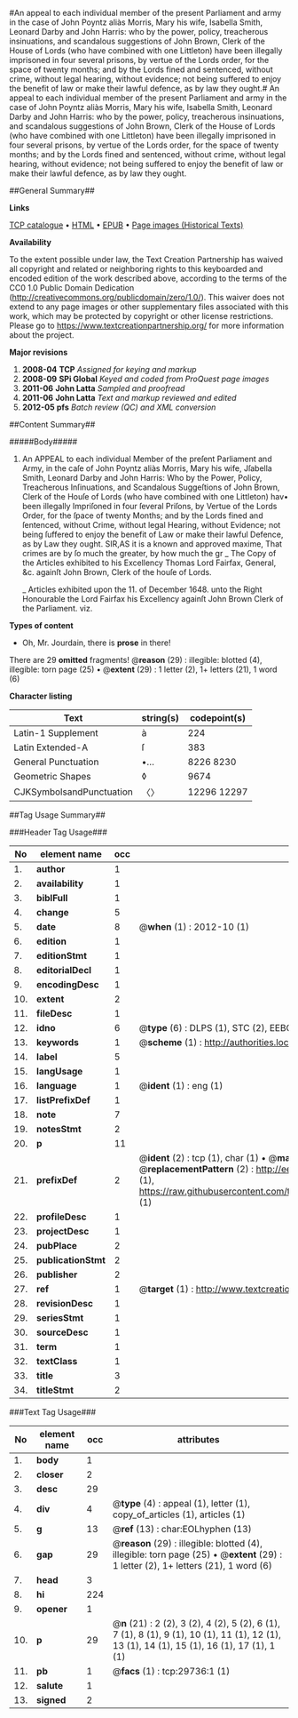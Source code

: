 #An appeal to each individual member of the present Parliament and army in the case of John Poyntz aliàs Morris, Mary his wife, Isabella Smith, Leonard Darby and John Harris: who by the power, policy, treacherous insinuations, and scandalous suggestions of John Brown, Clerk of the House of Lords (who have combined with one Littleton) have been illegally imprisoned in four several prisons, by vertue of the Lords order, for the space of twenty months; and by the Lords fined and sentenced, without crime, without legal hearing, without evidence; not being suffered to enjoy the benefit of law or make their lawful defence, as by law they ought.#
An appeal to each individual member of the present Parliament and army in the case of John Poyntz aliàs Morris, Mary his wife, Isabella Smith, Leonard Darby and John Harris: who by the power, policy, treacherous insinuations, and scandalous suggestions of John Brown, Clerk of the House of Lords (who have combined with one Littleton) have been illegally imprisoned in four several prisons, by vertue of the Lords order, for the space of twenty months; and by the Lords fined and sentenced, without crime, without legal hearing, without evidence; not being suffered to enjoy the benefit of law or make their lawful defence, as by law they ought.

##General Summary##

**Links**

[TCP catalogue](http://www.ota.ox.ac.uk/tcp/)  • 
[HTML](http://tei.it.ox.ac.uk/tcp/Texts-HTML/free/A55/A55604.html)  • 
[EPUB](http://tei.it.ox.ac.uk/tcp/Texts-EPUB/free/A55/A55604.epub) • 
[Page images (Historical Texts)](https://historicaltexts.jisc.ac.uk/eebo-99825355e)

**Availability**

To the extent possible under law, the Text Creation Partnership has waived all copyright and related or neighboring rights to this keyboarded and encoded edition of the work described above, according to the terms of the CC0 1.0 Public Domain Dedication (http://creativecommons.org/publicdomain/zero/1.0/). This waiver does not extend to any page images or other supplementary files associated with this work, which may be protected by copyright or other license restrictions. Please go to https://www.textcreationpartnership.org/ for more information about the project.

**Major revisions**

1. __2008-04__ __TCP__ *Assigned for keying and markup*
1. __2008-09__ __SPi Global__ *Keyed and coded from ProQuest page images*
1. __2011-06__ __John Latta__ *Sampled and proofread*
1. __2011-06__ __John Latta__ *Text and markup reviewed and edited*
1. __2012-05__ __pfs__ *Batch review (QC) and XML conversion*

##Content Summary##

#####Body#####

1. An APPEAL to each individual Member of the preſent Parliament and Army, in the caſe of John Poyntz aliàs Morris, Mary his wife, Jſabella Smith, Leonard Darby and John Harris: Who by the Power, Policy, Treacherous Inſinuations, and Scandalous Suggeſtions of John Brown, Clerk of the Houſe of Lords (who have combined with one Littleton) hav• been illegally Impriſoned in four ſeveral Priſons, by Vertue of the Lords Order, for the ſpace of twenty Months; and by the Lords fined and ſentenced, without Crime, without legal Hearing, without Evidence; not being ſuffered to enjoy the benefit of Law or make their lawful Defence, as by Law they ought.
SIR,AS it is a known and approved maxime, That crimes are by ſo much the greater, by how much the gr
    _ The Copy of the Articles exhibited to his Excellency Thomas Lord Fairfax, General, &c. againſt John Brown, Clerk of the houſe of Lords.

    _ Articles exhibited upon the 11. of December 1648. unto the Right Honourable the Lord Fairfax his Excellency againſt John Brown Clerk of the Parliament. viz.

**Types of content**

  * Oh, Mr. Jourdain, there is **prose** in there!

There are 29 **omitted** fragments! 
 @__reason__ (29) : illegible: blotted (4), illegible: torn page (25)  •  @__extent__ (29) : 1 letter (2), 1+ letters (21), 1 word (6)

**Character listing**


|Text|string(s)|codepoint(s)|
|---|---|---|
|Latin-1 Supplement|à|224|
|Latin Extended-A|ſ|383|
|General Punctuation|•…|8226 8230|
|Geometric Shapes|◊|9674|
|CJKSymbolsandPunctuation|〈〉|12296 12297|

##Tag Usage Summary##

###Header Tag Usage###

|No|element name|occ|attributes|
|---|---|---|---|
|1.|__author__|1||
|2.|__availability__|1||
|3.|__biblFull__|1||
|4.|__change__|5||
|5.|__date__|8| @__when__ (1) : 2012-10 (1)|
|6.|__edition__|1||
|7.|__editionStmt__|1||
|8.|__editorialDecl__|1||
|9.|__encodingDesc__|1||
|10.|__extent__|2||
|11.|__fileDesc__|1||
|12.|__idno__|6| @__type__ (6) : DLPS (1), STC (2), EEBO-CITATION (1), PROQUEST (1), VID (1)|
|13.|__keywords__|1| @__scheme__ (1) : http://authorities.loc.gov/ (1)|
|14.|__label__|5||
|15.|__langUsage__|1||
|16.|__language__|1| @__ident__ (1) : eng (1)|
|17.|__listPrefixDef__|1||
|18.|__note__|7||
|19.|__notesStmt__|2||
|20.|__p__|11||
|21.|__prefixDef__|2| @__ident__ (2) : tcp (1), char (1)  •  @__matchPattern__ (2) : ([0-9\-]+):([0-9IVX]+) (1), (.+) (1)  •  @__replacementPattern__ (2) : http://eebo.chadwyck.com/downloadtiff?vid=$1&page=$2 (1), https://raw.githubusercontent.com/textcreationpartnership/Texts/master/tcpchars.xml#$1 (1)|
|22.|__profileDesc__|1||
|23.|__projectDesc__|1||
|24.|__pubPlace__|2||
|25.|__publicationStmt__|2||
|26.|__publisher__|2||
|27.|__ref__|1| @__target__ (1) : http://www.textcreationpartnership.org/docs/. (1)|
|28.|__revisionDesc__|1||
|29.|__seriesStmt__|1||
|30.|__sourceDesc__|1||
|31.|__term__|1||
|32.|__textClass__|1||
|33.|__title__|3||
|34.|__titleStmt__|2||


###Text Tag Usage###

|No|element name|occ|attributes|
|---|---|---|---|
|1.|__body__|1||
|2.|__closer__|2||
|3.|__desc__|29||
|4.|__div__|4| @__type__ (4) : appeal (1), letter (1), copy_of_articles (1), articles (1)|
|5.|__g__|13| @__ref__ (13) : char:EOLhyphen (13)|
|6.|__gap__|29| @__reason__ (29) : illegible: blotted (4), illegible: torn page (25)  •  @__extent__ (29) : 1 letter (2), 1+ letters (21), 1 word (6)|
|7.|__head__|3||
|8.|__hi__|224||
|9.|__opener__|1||
|10.|__p__|29| @__n__ (21) : 2 (2), 3 (2), 4 (2), 5 (2), 6 (1), 7 (1), 8 (1), 9 (1), 10 (1), 11 (1), 12 (1), 13 (1), 14 (1), 15 (1), 16 (1), 17 (1), 1 (1)|
|11.|__pb__|1| @__facs__ (1) : tcp:29736:1 (1)|
|12.|__salute__|1||
|13.|__signed__|2||
